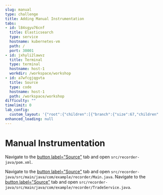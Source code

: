 ```yaml
---
slug: manual
type: challenge
title: Adding Manual Instrumentation
tabs:
- id: l84sgyu76cnf
  title: Elasticsearch
  type: service
  hostname: kubernetes-vm
  path: /
  port: 30001
- id: jxhyli2lawvz
  title: Terminal
  type: terminal
  hostname: host-1
  workdir: /workspace/workshop
- id: a7wfcgjqgvta
  title: Source
  type: code
  hostname: host-1
  path: /workspace/workshop
difficulty: ""
timelimit: 0
lab_config:
  custom_layout: '{"root":{"children":[{"branch":{"size":67,"children":[{"leaf":{"tabs":["cvuhdep6nf7c","tcgpla2ouph4"],"activeTabId":"cvuhdep6nf7c","size":82}},{"leaf":{"tabs":["wtymmwmcwnup"],"activeTabId":"wtymmwmcwnup","size":15}}]}},{"leaf":{"tabs":["assignment"],"activeTabId":"assignment","size":31}}],"orientation":"Horizontal"}}'
enhanced_loading: null
---
```

# Manual Instrumentation

Navigate to the [button label="Source"](tab-2) tab and open `src/recorder-java/pom.xml`.

Navigate to the [button label="Source"](tab-2) tab and open `src/recorder-java/src/main/java/com/example/recorder/Main.java`.
Navigate to the [button label="Source"](tab-2) tab and open `src/recorder-java/src/main/java/com/example/recorder/TradeService.java`.
